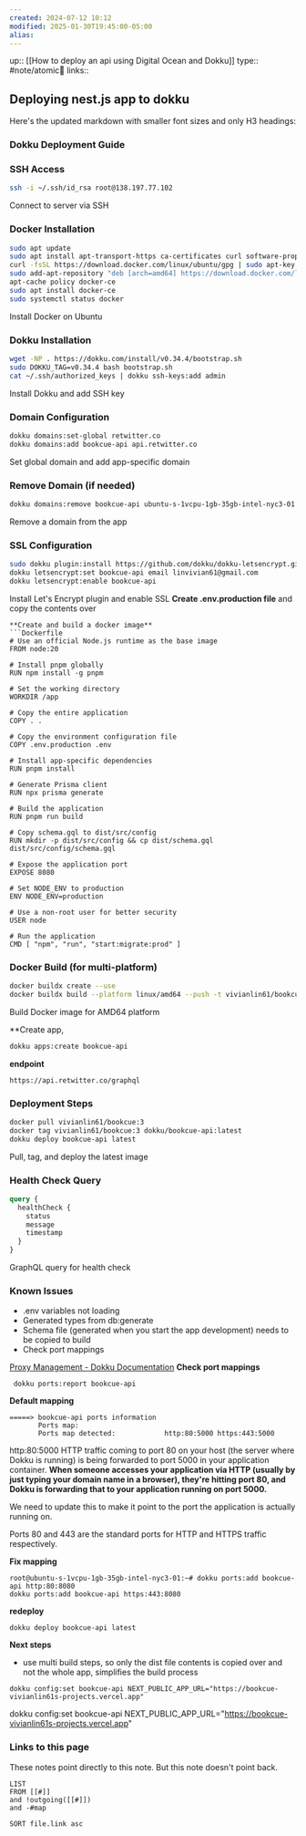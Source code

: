 ```yaml
---
created: 2024-07-12 10:12
modified: 2025-01-30T19:45:00-05:00
alias: 
---
```

up::  [[How to deploy an api using Digital Ocean and Dokku]]
type:: #note/atomic🌳 
links::
## Deploying nest.js app to dokku

Here's the updated markdown with smaller font sizes and only H3 headings:

### Dokku Deployment Guide

### SSH Access
```bash
ssh -i ~/.ssh/id_rsa root@138.197.77.102
```
Connect to server via SSH

### Docker Installation
```bash
sudo apt update
sudo apt install apt-transport-https ca-certificates curl software-properties-common
curl -fsSL https://download.docker.com/linux/ubuntu/gpg | sudo apt-key add -
sudo add-apt-repository "deb [arch=amd64] https://download.docker.com/linux/ubuntu focal stable"
apt-cache policy docker-ce
sudo apt install docker-ce
sudo systemctl status docker
```
Install Docker on Ubuntu

### Dokku Installation
```bash
wget -NP . https://dokku.com/install/v0.34.4/bootstrap.sh
sudo DOKKU_TAG=v0.34.4 bash bootstrap.sh
cat ~/.ssh/authorized_keys | dokku ssh-keys:add admin
```
Install Dokku and add SSH key

### Domain Configuration
```bash
dokku domains:set-global retwitter.co
dokku domains:add bookcue-api api.retwitter.co

```
Set global domain and add app-specific domain

### Remove Domain (if needed)
```bash
dokku domains:remove bookcue-api ubuntu-s-1vcpu-1gb-35gb-intel-nyc3-01
```
Remove a domain from the app

### SSL Configuration
```bash
sudo dokku plugin:install https://github.com/dokku/dokku-letsencrypt.git
dokku letsencrypt:set bookcue-api email linvivian61@gmail.com
dokku letsencrypt:enable bookcue-api
```
Install Let's Encrypt plugin and enable SSL
**Create .env.production file** and copy the contents over

```
**Create and build a docker image**
```Dockerfile
# Use an official Node.js runtime as the base image
FROM node:20

# Install pnpm globally
RUN npm install -g pnpm

# Set the working directory
WORKDIR /app

# Copy the entire application
COPY . .

# Copy the environment configuration file
COPY .env.production .env

# Install app-specific dependencies
RUN pnpm install

# Generate Prisma client
RUN npx prisma generate

# Build the application
RUN pnpm run build

# Copy schema.gql to dist/src/config
RUN mkdir -p dist/src/config && cp dist/schema.gql dist/src/config/schema.gql

# Expose the application port
EXPOSE 8080

# Set NODE_ENV to production
ENV NODE_ENV=production

# Use a non-root user for better security
USER node

# Run the application
CMD [ "npm", "run", "start:migrate:prod" ]
```

### Docker Build (for multi-platform)
```bash
docker buildx create --use
docker buildx build --platform linux/amd64 --push -t vivianlin61/bookcue:1 .
```
Build Docker image for AMD64 platform


**Create app, 
```bash
dokku apps:create bookcue-api
```


**endpoint**
```
https://api.retwitter.co/graphql
```



### Deployment Steps
```bash
docker pull vivianlin61/bookcue:3
docker tag vivianlin61/bookcue:3 dokku/bookcue-api:latest
dokku deploy bookcue-api latest
```
Pull, tag, and deploy the latest image

### Health Check Query
```graphql
query {
  healthCheck {
    status
    message
    timestamp
  }
}
```
GraphQL query for health check

### Known Issues
- .env variables not loading
- Generated types from db:generate
- Schema file (generated when you start the app development) needs to be copied to build
- Check port mappings


[Proxy Management - Dokku Documentation](https://dokku.com/docs/networking/proxy-management/#__tabbed_4_1)
**Check port mappings**
```
 dokku ports:report bookcue-api
```
**Default mapping**
```
=====> bookcue-api ports information
       Ports map:
       Ports map detected:            http:80:5000 https:443:5000
```
http:80:5000
HTTP traffic coming to port 80 on your host (the server where Dokku is running) is being forwarded to port 5000 in your application container.
**When someone accesses your application via HTTP (usually by just typing your domain name in a browser), they're hitting port 80, and Dokku is forwarding that to your application running on port 5000.**

We need to update this to make it point to the port the application is actually running on.

Ports 80 and 443 are the standard ports for HTTP and HTTPS traffic respectively.


**Fix mapping**
```'
root@ubuntu-s-1vcpu-1gb-35gb-intel-nyc3-01:~# dokku ports:add bookcue-api http:80:8080
dokku ports:add bookcue-api https:443:8080
```

**redeploy**
```
dokku deploy bookcue-api latest
```
**Next steps**
- use multi build steps, so only the dist file contents is copied over and not the whole app, simplifies the build process

```
dokku config:set bookcue-api NEXT_PUBLIC_APP_URL="https://bookcue-vivianlin61s-projects.vercel.app"
```

dokku config:set bookcue-api NEXT_PUBLIC_APP_URL="https://bookcue-vivianlin61s-projects.vercel.app"
### Links to this page
These notes point directly to this note. But this note doesn't point back.
```dataview
LIST
FROM [[#]]
and !outgoing([[#]])
and -#map

SORT file.link asc
```


